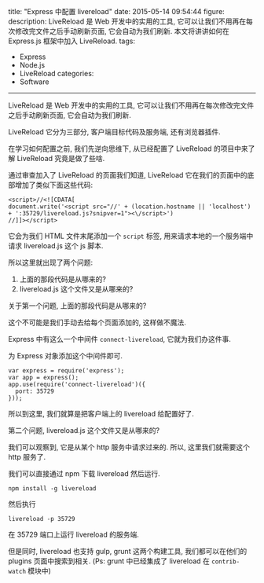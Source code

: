 title: "Express 中配置 livereload"
date: 2015-05-14 09:54:44
figure:
description: LiveReload 是 Web 开发中的实用的工具, 它可以让我们不用再在每次修改完文件之后手动刷新页面, 它会自动为我们刷新. 本文将讲讲如何在 Express.js 框架中加入 LiveReload.
tags:
- Express
- Node.js
- LiveReload
categories:
- Software
---


LiveReload 是 Web 开发中的实用的工具, 它可以让我们不用再在每次修改完文件之后手动刷新页面, 它会自动为我们刷新.

LiveReload 它分为三部分, 客户端目标代码及服务端, 还有浏览器插件.

在学习如何配置之前, 我们先逆向思维下, 从已经配置了 LiveReload 的项目中来了解 LiveReload 究竟是做了些啥.

通过审查加入了 LiveReload 的页面我们知道, LiveReload 它在我们的页面中的底部增加了类似下面这些代码:

    <script>//<![CDATA[
    document.write('<script src="//' + (location.hostname || 'localhost') + ':35729/livereload.js?snipver=1"><\/script>')
    //]]></script>

它会为我们 HTML 文件末尾添加一个 `script` 标签, 用来请求本地的一个服务端中请求 livereload.js 这个 js 脚本.

所以这里就出现了两个问题:

1. 上面的那段代码是从哪来的?
2. livereload.js 这个文件又是从哪来的? 

关于第一个问题, 上面的那段代码是从哪来的?

这个不可能是我们手动去给每个页面添加的, 这样做不魔法.

Express 中有这么一个中间件 `connect-livereload`, 它就为我们办这件事.

为 Express 对象添加这个中间件即可.

    var express = require('express');
    var app = express();
    app.use(require('connect-livereload')({
      port: 35729
    }));

所以到这里, 我们就算是把客户端上的 livereload 给配置好了.

第二个问题, livereload.js 这个文件又是从哪来的?

我们可以观察到, 它是从某个 http 服务中请求过来的.
所以, 这里我们就需要这个 http 服务了.

我们可以直接通过 npm 下载 livereload 然后运行.

    npm install -g livereload

然后执行

    livereload -p 35729

在 35729 端口上运行 livereload 的服务端.

但是同时, livereload 也支持 gulp, grunt 这两个构建工具, 我们都可以在他们的 plugins 页面中搜索到相关.
\(Ps: grunt 中已经集成了 livereload 在 `contrib-watch` 模块中\)

